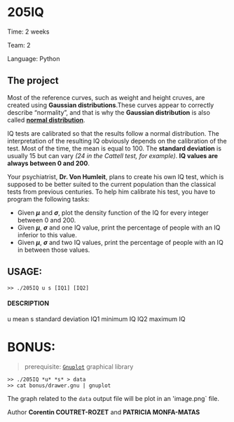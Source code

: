 205IQ
===

Time:       2 weeks

Team:       2

Language:   Python


The project
----
Most of the reference curves, such as weight and height cruves, are created using **Gaussian distributions**.These curves appear to correctly describe “normality”, and that is why the **Gaussian distribution** is also called [**normal distribution**](https://en.wikipedia.org/wiki/Normal_distribution).

IQ tests are calibrated so that the results follow a normal distribution. The interpretation of the resulting IQ obviously depends on the calibration of the test. Most of the time, the mean is equal to 100. The **standard deviation** is usually 15 but can vary *(24 in the Cattell test, for example)*. **IQ values are always between 0 and 200**.

Your psychiatrist, **Dr. Von Humleit**, plans to create his own IQ test, which is supposed to be better suited to the current population than the classical tests from previous centuries. To help him calibrate his test, you have to program the following tasks:
* Given ***μ*** and ***σ***, plot the density function of the IQ for every integer between 0 and 200.
* Given ***μ***, ***σ*** and one IQ value, print the percentage of people with an IQ inferior to this value.
* Given ***μ***, ***σ*** and two IQ values, print the percentage of people with an IQ in between those values.


## USAGE:

```
>> ./205IQ u s [IQ1] [IQ2]
```

#### DESCRIPTION
u       mean
s       standard deviation
IQ1     minimum IQ
IQ2     maximum IQ

# BONUS:

> prerequisite: [`Gnuplot`](http://www.gnuplot.info/) graphical library

```
>> ./205IQ *u* *s* > data
>> cat bonus/drawer.gnu | gnuplot
```

The graph related to the `data` output file will be plot in an 'image.png` file.

Author **Corentin COUTRET-ROZET** and **PATRICIA MONFA-MATAS**